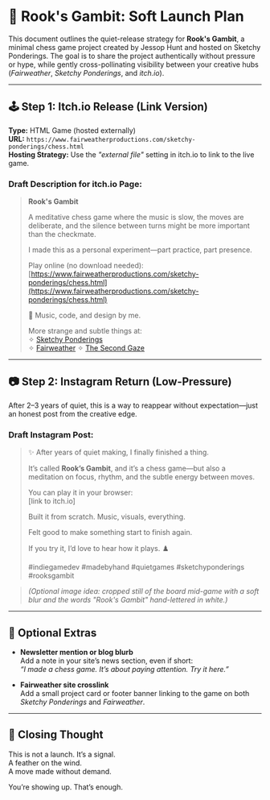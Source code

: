 # 🎯 Rook's Gambit: Soft Launch Plan

This document outlines the quiet-release strategy for **Rook's Gambit**, a minimal chess game project created by Jessop Hunt and hosted on Sketchy Ponderings. The goal is to share the project authentically without pressure or hype, while gently cross-pollinating visibility between your creative hubs (*Fairweather*, *Sketchy Ponderings*, and *itch.io*).

---

## 🕹️ Step 1: Itch.io Release (Link Version)

**Type:** HTML Game (hosted externally)  
**URL:** `https://www.fairweatherproductions.com/sketchy-ponderings/chess.html`  
**Hosting Strategy:** Use the *"external file"* setting in itch.io to link to the live game.

### Draft Description for itch.io Page:

> **Rook's Gambit**  
>  
> A meditative chess game where the music is slow, the moves are deliberate, and the silence between turns might be more important than the checkmate.  
>  
> I made this as a personal experiment—part practice, part presence.  
>  
> Play online (no download needed):  
> [https://www.fairweatherproductions.com/sketchy-ponderings/chess.html](https://www.fairweatherproductions.com/sketchy-ponderings/chess.html)  
>  
> 🎵 Music, code, and design by me.  
>  
> More strange and subtle things at:  
> ✧ [Sketchy Ponderings](https://www.fairweatherproductions.com/sketchy-ponderings)  
> ✧ [Fairweather](https://www.fairweatherproductions.com)
> ✧ [The Second Gaze](https://www.fairweatherproductions.com/second-gaze)  

---

## 📷 Step 2: Instagram Return (Low-Pressure)

After 2–3 years of quiet, this is a way to reappear without expectation—just an honest post from the creative edge.

### Draft Instagram Post:

> ✨ After years of quiet making, I finally finished a thing.  
>  
> It’s called **Rook’s Gambit**, and it’s a chess game—but also a meditation on focus, rhythm, and the subtle energy between moves.  
>  
> You can play it in your browser:  
> [link to itch.io]  
>  
> Built it from scratch. Music, visuals, everything.  
>  
> Felt good to make something start to finish again.  
>  
> If you try it, I’d love to hear how it plays. ♟️  
>  
> #indiegamedev #madebyhand #quietgames #sketchyponderings #rooksgambit

> *(Optional image idea: cropped still of the board mid-game with a soft blur and the words "Rook's Gambit" hand-lettered in white.)*

---

## 🌱 Optional Extras

- **Newsletter mention or blog blurb**  
  Add a note in your site’s news section, even if short:  
  _“I made a chess game. It’s about paying attention. Try it here.”_

- **Fairweather site crosslink**  
  Add a small project card or footer banner linking to the game on both *Sketchy Ponderings* and *Fairweather*.

---

## 🧭 Closing Thought

This is not a launch. It’s a signal.  
A feather on the wind.  
A move made without demand.

You’re showing up. That’s enough.

